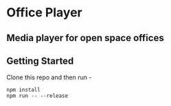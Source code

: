 # Office Player
## Media player for open space offices

## Getting Started
Clone this repo and then run - 
```
npm install
npm run -- --release
```
